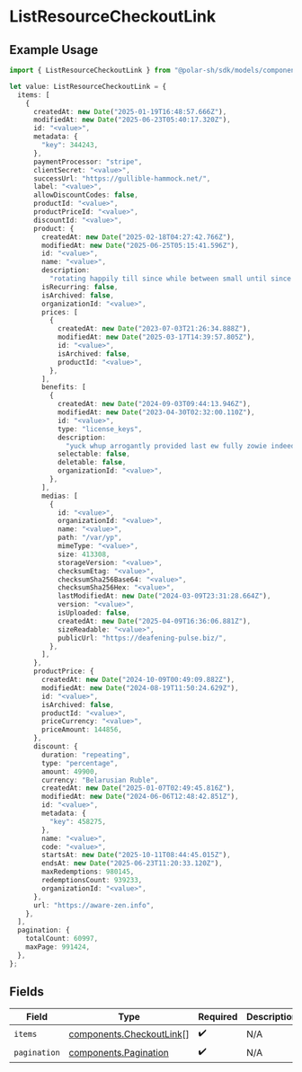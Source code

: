 # ListResourceCheckoutLink

## Example Usage

```typescript
import { ListResourceCheckoutLink } from "@polar-sh/sdk/models/components/listresourcecheckoutlink.js";

let value: ListResourceCheckoutLink = {
  items: [
    {
      createdAt: new Date("2025-01-19T16:48:57.666Z"),
      modifiedAt: new Date("2025-06-23T05:40:17.320Z"),
      id: "<value>",
      metadata: {
        "key": 344243,
      },
      paymentProcessor: "stripe",
      clientSecret: "<value>",
      successUrl: "https://gullible-hammock.net/",
      label: "<value>",
      allowDiscountCodes: false,
      productId: "<value>",
      productPriceId: "<value>",
      discountId: "<value>",
      product: {
        createdAt: new Date("2025-02-18T04:27:42.766Z"),
        modifiedAt: new Date("2025-06-25T05:15:41.596Z"),
        id: "<value>",
        name: "<value>",
        description:
          "rotating happily till since while between small until since regarding",
        isRecurring: false,
        isArchived: false,
        organizationId: "<value>",
        prices: [
          {
            createdAt: new Date("2023-07-03T21:26:34.888Z"),
            modifiedAt: new Date("2025-03-17T14:39:57.805Z"),
            id: "<value>",
            isArchived: false,
            productId: "<value>",
          },
        ],
        benefits: [
          {
            createdAt: new Date("2024-09-03T09:44:13.946Z"),
            modifiedAt: new Date("2023-04-30T02:32:00.110Z"),
            id: "<value>",
            type: "license_keys",
            description:
              "yuck whup arrogantly provided last ew fully zowie indeed cope",
            selectable: false,
            deletable: false,
            organizationId: "<value>",
          },
        ],
        medias: [
          {
            id: "<value>",
            organizationId: "<value>",
            name: "<value>",
            path: "/var/yp",
            mimeType: "<value>",
            size: 413308,
            storageVersion: "<value>",
            checksumEtag: "<value>",
            checksumSha256Base64: "<value>",
            checksumSha256Hex: "<value>",
            lastModifiedAt: new Date("2024-03-09T23:31:28.664Z"),
            version: "<value>",
            isUploaded: false,
            createdAt: new Date("2025-04-09T16:36:06.881Z"),
            sizeReadable: "<value>",
            publicUrl: "https://deafening-pulse.biz/",
          },
        ],
      },
      productPrice: {
        createdAt: new Date("2024-10-09T00:49:09.882Z"),
        modifiedAt: new Date("2024-08-19T11:50:24.629Z"),
        id: "<value>",
        isArchived: false,
        productId: "<value>",
        priceCurrency: "<value>",
        priceAmount: 144856,
      },
      discount: {
        duration: "repeating",
        type: "percentage",
        amount: 49900,
        currency: "Belarusian Ruble",
        createdAt: new Date("2025-01-07T02:49:45.816Z"),
        modifiedAt: new Date("2024-06-06T12:48:42.851Z"),
        id: "<value>",
        metadata: {
          "key": 458275,
        },
        name: "<value>",
        code: "<value>",
        startsAt: new Date("2025-10-11T08:44:45.015Z"),
        endsAt: new Date("2025-06-23T11:20:33.120Z"),
        maxRedemptions: 980145,
        redemptionsCount: 939233,
        organizationId: "<value>",
      },
      url: "https://aware-zen.info",
    },
  ],
  pagination: {
    totalCount: 60997,
    maxPage: 991424,
  },
};
```

## Fields

| Field                                                                | Type                                                                 | Required                                                             | Description                                                          |
| -------------------------------------------------------------------- | -------------------------------------------------------------------- | -------------------------------------------------------------------- | -------------------------------------------------------------------- |
| `items`                                                              | [components.CheckoutLink](../../models/components/checkoutlink.md)[] | :heavy_check_mark:                                                   | N/A                                                                  |
| `pagination`                                                         | [components.Pagination](../../models/components/pagination.md)       | :heavy_check_mark:                                                   | N/A                                                                  |